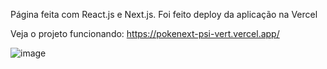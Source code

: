
Página feita com React.js e Next.js. Foi feito deploy da aplicação na Vercel

Veja o projeto funcionando: https://pokenext-psi-vert.vercel.app/

![image](https://user-images.githubusercontent.com/104202323/196676531-8e393375-b890-4666-b26a-c599c8eed15c.png)
